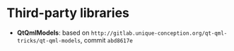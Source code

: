 # Third-party libraries

- **QtQmlModels**: based on `http://gitlab.unique-conception.org/qt-qml-tricks/qt-qml-models`, commit `abd8617e`
